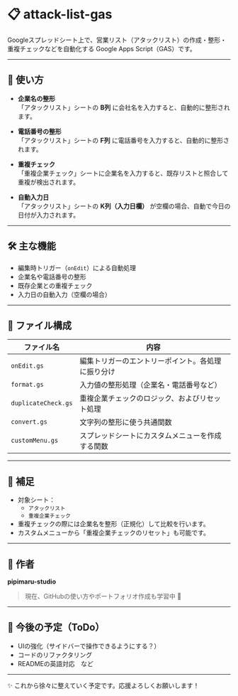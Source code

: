 # 📋 attack-list-gas

Googleスプレッドシート上で、営業リスト（アタックリスト）の作成・整形・重複チェックなどを自動化する Google Apps Script（GAS）です。

---

## 🚀 使い方

- **企業名の整形**  
  「アタックリスト」シートの **B列** に会社名を入力すると、自動的に整形されます。

- **電話番号の整形**  
  「アタックリスト」シートの **F列** に電話番号を入力すると、自動的に整形されます。

- **重複チェック**  
  「重複企業チェック」シートに企業名を入力すると、既存リストと照合して重複が検出されます。

- **自動入力日**  
  「アタックリスト」シートの **K列（入力日欄）** が空欄の場合、自動で今日の日付が入力されます。

---

## 🛠 主な機能

- 編集時トリガー（`onEdit`）による自動処理
- 企業名や電話番号の整形
- 既存企業との重複チェック
- 入力日の自動入力（空欄の場合）

---

## 📁 ファイル構成

| ファイル名             | 内容                                               |
|------------------------|----------------------------------------------------|
| `onEdit.gs`            | 編集トリガーのエントリーポイント。各処理に振り分け |
| `format.gs`            | 入力値の整形処理（企業名・電話番号など）           |
| `duplicateCheck.gs`    | 重複企業チェックのロジック、およびリセット処理      |
| `convert.gs`           | 文字列の整形に使う共通関数                          |
| `customMenu.gs`        | スプレッドシートにカスタムメニューを作成する関数    |

---

## 📝 補足

- 対象シート：
  - `アタックリスト`
  - `重複企業チェック`
- 重複チェックの際には企業名を整形（正規化）して比較を行います。
- カスタムメニューから「重複企業チェックのリセット」も可能です。

---

## 👤 作者

**pipimaru-studio**  
> 現在、GitHubの使い方やポートフォリオ作成も学習中 🐣

---

## 🚧 今後の予定（ToDo）

- UIの強化（サイドバーで操作できるようにする？）
- コードのリファクタリング
- READMEの英語対応　など

---

✨ これから徐々に整えていく予定です。応援よろしくお願いします！
